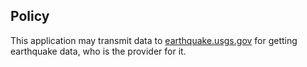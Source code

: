 ## Policy

This application may transmit data to [earthquake.usgs.gov](https://earthquake.usgs.gov/) for getting earthquake data,
who is the provider for it.